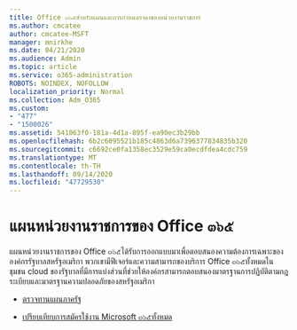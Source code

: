 ```yaml
---
title: Office ๓๖๕สำหรับแผนและการกำหนดราคาของหน่วยงานราชการ
ms.author: cmcatee
author: cmcatee-MSFT
manager: mnirkhe
ms.date: 04/21/2020
ms.audience: Admin
ms.topic: article
ms.service: o365-administration
ROBOTS: NOINDEX, NOFOLLOW
localization_priority: Normal
ms.collection: Adm_O365
ms.custom:
- "477"
- "1500026"
ms.assetid: 541063f0-181a-4d1a-895f-ea90ec3b29bb
ms.openlocfilehash: 6b2c6095521b185c4863d6a7396377834835b320
ms.sourcegitcommit: c6692ce0fa1358ec3529e59ca0ecdfdea4cdc759
ms.translationtype: MT
ms.contentlocale: th-TH
ms.lasthandoff: 09/14/2020
ms.locfileid: "47729530"
---
```

# <a name="office-365-government-plans"></a>แผนหน่วยงานราชการของ Office ๓๖๕

แผนหน่วยงานราชการของ Office ๓๖๕ได้รับการออกแบบมาเพื่อตอบสนองความต้องการเฉพาะขององค์กรรัฐบาลสหรัฐอเมริกา พวกเขามีฟีเจอร์และความสามารถของบริการ Office ๓๖๕ทั้งหมดในชุมชน cloud ของรัฐบาลที่มีการแบ่งส่วนที่ช่วยให้องค์กรสามารถตอบสนองมาตรฐานการปฏิบัติตามกฎระเบียบและมาตรฐานความปลอดภัยของสหรัฐอเมริกา
  
- [ตรวจทานแผนภาครัฐ](https://products.office.com/government/compare-office-365-government-plans)

- [เปรียบเทียบการสมัครใช้งาน Microsoft ๓๖๕ทั้งหมด](https://products.office.com/business/compare-more-office-365-for-business-plans)